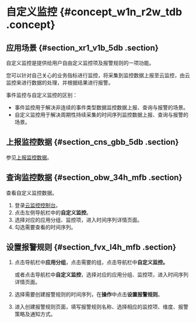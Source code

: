 # 自定义监控 {#concept_w1n_r2w_tdb .concept}

## 应用场景 {#section_xr1_v1b_5db .section}

自定义监控是提供给用户自由定义监控项及报警规则的一项功能。

您可以针对自己关心的业务指标进行监控，将采集到监控数据上报至云监控，由云监控来进行数据的处理，并根据结果进行报警。

事件监控与自定义监控的区别：

-   事件监控用于解决非连续的事件类型数据监控数据上报、查询与报警的场景。
-   自定义监控用于解决周期性持续采集的时间序列监控数据上报、查询与报警的场景。

## 上报监控数据 {#section_cns_gbb_5db .section}

参见[上报监控数据](../../../../intl.zh-CN/用户指南/自定义监控/上报监控数据.md#)。

## 查询监控数据 {#section_obw_34h_mfb .section}

查看自定义监控数据。

1.  登录[云监控控制台](https://cloudmonitor.console.aliyun.com)。
2.  点击左侧导航栏中的**自定义监控**。
3.  选择对应的应用分组、监控项，进入时间序列详情页面。
4.  勾选需要查看的时间序列。

## 设置报警规则 {#section_fvx_l4h_mfb .section}

1.  点击导航栏中**应用分组**，点击需要的组，点击导航栏中**自定义监控。**

    或者点击导航栏中**自定义监控**，选择对应的应用分组、监控项，进入时间序列详情页面。

2.  选择需要创建报警规则的时间序列，在**操作**中点击**设置报警规则**。
3.  进入创建报警规则页面，填写报警规则名称、选择相应的监控项、维度、报警策略及通知方式。

